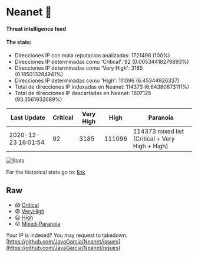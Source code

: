 # Neanet :hocho:
#### Threat intelligence feed
#### The stats:

- Direcciones IP con mala reputacion analizadas: 1721498 (100%)
- Direcciones IP determinadas como 'Critical':  92 (0.00534418279893%)
- Direcciones IP determinadas como 'Very High':  3185 (0.185013284941%)
- Direcciones IP determinadas como 'High':  111096 (6.45344926337)
- Total de direcciones IP indexadas en Neanet:  114373 (6.64380673111%)
- Total de direcciones IP descartadas en Neanet:  1607125 (93.3561932689%)

| Last Update | Critical | Very High | High | Paranoia |
| --- | --- | --- | --- | --- |
| 2020-12-23 18:01:54 | 92 | 3185 | 111096 | 114373 mixed list (Critical + Very High + High)|

![Stats](https://docs.google.com/spreadsheets/d/e/2PACX-1vSnaNMIXVabIpDJjufMlzH7poXnshF3mgd8Is1g9ytUEzVsP5my4Trn8f-xkoLLQ38xpL3HtmUexLo6/pubchart?oid=501124687&format=image)

For the historical stats go to: [link](/stats.csv)
## Raw
- :scream: [Critical](https://raw.githubusercontent.com/JavaGarcia/Neanet/master/blacklists/neanet_critical.txt)
- :fearful: [VeryHigh](https://raw.githubusercontent.com/JavaGarcia/Neanet/master/blacklists/neanet_veryHigh.txtt)
- :frowning: [High](https://raw.githubusercontent.com/JavaGarcia/Neanet/master/blacklists/neanet_high.txt)
- :dizzy_face: [Mixed-Paranoia](https://raw.githubusercontent.com/JavaGarcia/Neanet/master/blacklists/neanet_all.txt)


Your IP is indexed? You may request to takedown. [https://github.com/JavaGarcia/Neanet/issues](https://github.com/JavaGarcia/Neanet/issues)










































































































































































































































































































































































































































































































































































































































































































































































































































































































































































































































































































































































































































































































































































































































































































































































































































































































































































































































































































































































































































































































































































































































































































































































































































































































































































































































































































































































































































































































































































































































































































